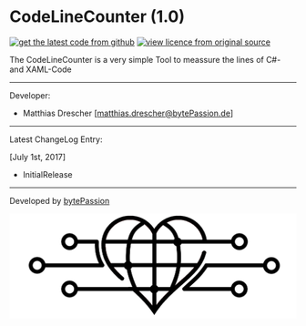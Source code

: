 # CodeLineCounter (1.0)

[![get the latest code from github](https://img.shields.io/badge/code-on%20github-lightgrey.svg)](https://github.com/bytePassion/CodeLineCounter.git)
[![view licence from original source](https://img.shields.io/badge/licence-Apache%202.0-orange.svg)](http://www.apache.org/licenses/LICENSE-2.0)

The CodeLineCounter is a very simple Tool to meassure the lines of C#- and XAML-Code

---

Developer:
- Matthias Drescher [[matthias.drescher@bytePassion.de](matthias.drescher@bytePassion.de)]

---

Latest ChangeLog Entry:

[July 1st, 2017]
- InitialRelease

---

Developed by [bytePassion](http://www.bytePassion.de)

![bytePassion_Logo](/CodeLineCounter/bytePassionLogo.png)